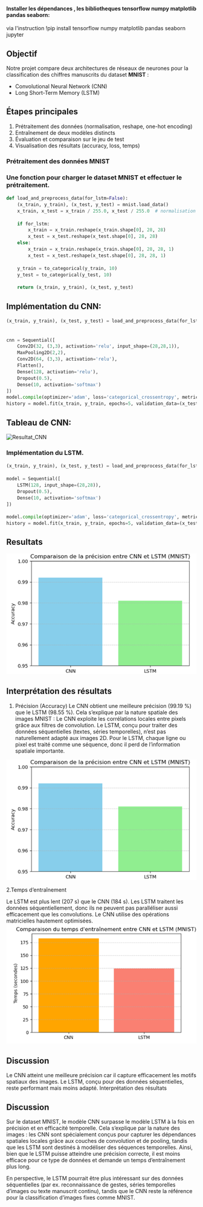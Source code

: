 #### Installer les dépendances , les bibliotheques tensorflow numpy matplotlib pandas seaborn:
via l'instruction
!pip install tensorflow numpy matplotlib pandas seaborn jupyter
## Objectif
Notre projet compare deux architectures de réseaux de neurones pour la classification des chiffres manuscrits du dataset **MNIST** :
- Convolutional Neural Network (CNN)
- Long Short-Term Memory (LSTM)

## Étapes principales
1. Prétraitement des données (normalisation, reshape, one-hot encoding)
2. Entraînement de deux modèles distincts
3. Évaluation et comparaison sur le jeu de test
4. Visualisation des résultats (accuracy, loss, temps)

### Prétraitement des données MNIST

### Une fonction pour charger le dataset **MNIST** et effectuer le prétraitement.


```python
def load_and_preprocess_data(for_lstm=False):
    (x_train, y_train), (x_test, y_test) = mnist.load_data()
    x_train, x_test = x_train / 255.0, x_test / 255.0  # normalisation
    
    if for_lstm:
        x_train = x_train.reshape(x_train.shape[0], 28, 28)
        x_test = x_test.reshape(x_test.shape[0], 28, 28)
    else:
        x_train = x_train.reshape(x_train.shape[0], 28, 28, 1)
        x_test = x_test.reshape(x_test.shape[0], 28, 28, 1)
    
    y_train = to_categorical(y_train, 10)
    y_test = to_categorical(y_test, 10)

    return (x_train, y_train), (x_test, y_test)
```
## Implémentation du CNN:

```python
(x_train, y_train), (x_test, y_test) = load_and_preprocess_data(for_lstm=False)


cnn = Sequential([
    Conv2D(32, (3,3), activation='relu', input_shape=(28,28,1)),
    MaxPooling2D(2,2),
    Conv2D(64, (3,3), activation='relu'),
    Flatten(),
    Dense(128, activation='relu'),
    Dropout(0.5),
    Dense(10, activation='softmax')
])
model.compile(optimizer='adam', loss='categorical_crossentropy', metrics=['accuracy'])
history = model.fit(x_train, y_train, epochs=5, validation_data=(x_test, y_test))
```
## Tableau de CNN:
![Resultat_CNN](MNIST-CNN-vs-LSTM-Comparison/cnn_resultat.PNG)

### Implémentation du LSTM.
```python
(x_train, y_train), (x_test, y_test) = load_and_preprocess_data(for_lstm=True)

model = Sequential([
    LSTM(128, input_shape=(28,28)),
    Dropout(0.5),
    Dense(10, activation='softmax')
])

model.compile(optimizer='adam', loss='categorical_crossentropy', metrics=['accuracy'])
history = model.fit(x_train, y_train, epochs=5, validation_data=(x_test, y_test))
```
## Resultats
![Resultat_accuracy](comparaison%20accuracy.PNG)

## Interprétation des résultats
 1. Précision (Accuracy)
Le CNN obtient une meilleure précision (99.19 %) que le LSTM (98.55 %).
Cela s’explique par la nature spatiale des images MNIST :
Le CNN exploite les corrélations locales entre pixels grâce aux filtres de convolution.
Le LSTM, conçu pour traiter des données séquentielles (textes, séries temporelles), n’est pas naturellement adapté aux images 2D.
Pour le LSTM, chaque ligne ou pixel est traité comme une séquence, donc il perd de l’information spatiale importante.

![Accuracy](comparaison%20accuracy.PNG)

2.Temps d’entraînement
 
Le LSTM est plus lent (207 s) que le CNN (184 s).
Les LSTM traitent les données séquentiellement, donc ils ne peuvent pas paralléliser aussi efficacement que les convolutions.
Le CNN utilise des opérations matricielles hautement optimisées.
![Temps d’entraînement](comparaison%20tems%20d'entrainement.PNG)
##  Discussion
Le CNN atteint une meilleure précision car il capture efficacement les motifs spatiaux des images.
Le LSTM, conçu pour des données séquentielles, reste performant mais moins adapté.
Interprétation des résultats

## Discussion 

Sur le dataset MNIST, le modèle CNN surpasse le modèle LSTM à la fois en précision et en efficacité temporelle. Cela s’explique par la nature des images : les CNN sont spécialement conçus pour capturer les dépendances spatiales locales grâce aux couches de convolution et de pooling, tandis que les LSTM sont destinés à modéliser des séquences temporelles. Ainsi, bien que le LSTM puisse atteindre une précision correcte, il est moins efficace pour ce type de données et demande un temps d’entraînement plus long.

En perspective, le LSTM pourrait être plus intéressant sur des données séquentielles (par ex. reconnaissance de gestes, séries temporelles d’images ou texte manuscrit continu), tandis que le CNN reste la référence pour la classification d’images fixes comme MNIST.
